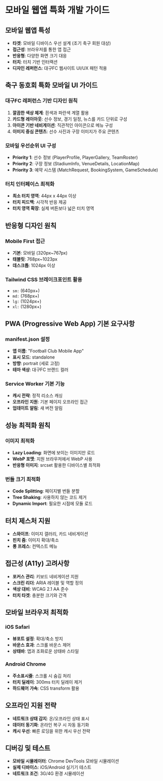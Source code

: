 # 모바일 웹앱 특화 개발 가이드

## 모바일 웹앱 특성
- **타겟**: 모바일 디바이스 우선 설계 (조기 축구 회원 대상)
- **접근성**: 브라우저를 통한 앱 접근
- **반응형**: 다양한 화면 크기 대응
- **터치**: 터치 기반 인터랙션
- **디자인 레퍼런스**: 대구FC 웹사이트 UI/UX 패턴 적용

## 축구 동호회 특화 모바일 UI 가이드

### 대구FC 레퍼런스 기반 디자인 원칙
1. **깔끔한 색상 체계**: 흰색과 파란색 계열 활용
2. **카드형 레이아웃**: 선수 정보, 경기 일정, 뉴스를 카드 단위로 구성
3. **아이콘 기반 네비게이션**: 직관적인 아이콘으로 메뉴 구성
4. **이미지 중심 콘텐츠**: 선수 사진과 구장 이미지가 주요 콘텐츠

### 모바일 우선순위 UI 구성
- **Priority 1**: 선수 정보 (PlayerProfile, PlayerGallery, TeamRoster)
- **Priority 2**: 구장 정보 (StadiumInfo, VenueDetails, LocationMap)  
- **Priority 3**: 예약 시스템 (MatchRequest, BookingSystem, GameSchedule)

### 터치 인터페이스 최적화
- **최소 터치 영역**: 44px x 44px 이상
- **터치 피드백**: 시각적 반응 제공
- **터치 영역 확장**: 실제 버튼보다 넓은 터치 영역

## 반응형 디자인 원칙

### Mobile First 접근
- **기본**: 모바일 (320px~767px)
- **태블릿**: 768px~1023px 
- **데스크톱**: 1024px 이상

### Tailwind CSS 브레이크포인트 활용
- `sm:` (640px+)
- `md:` (768px+) 
- `lg:` (1024px+)
- `xl:` (1280px+)

## PWA (Progressive Web App) 기본 요구사항

### manifest.json 설정
- **앱 이름**: "Football Club Mobile App"
- **표시 모드**: standalone
- **방향**: portrait (세로 고정)
- **테마 색상**: 대구FC 브랜드 컬러

### Service Worker 기본 기능
- **캐시 전략**: 정적 리소스 캐싱
- **오프라인 지원**: 기본 페이지 오프라인 접근
- **업데이트 알림**: 새 버전 알림

## 성능 최적화 원칙

### 이미지 최적화
- **Lazy Loading**: 화면에 보이는 이미지만 로드
- **WebP 포맷**: 지원 브라우저에서 WebP 사용
- **반응형 이미지**: srcset 활용한 디바이스별 최적화

### 번들 크기 최적화
- **Code Splitting**: 페이지별 번들 분할
- **Tree Shaking**: 사용하지 않는 코드 제거
- **Dynamic Import**: 필요한 시점에 모듈 로드

## 터치 제스처 지원
- **스와이프**: 이미지 갤러리, 카드 네비게이션
- **핀치 줌**: 이미지 확대/축소
- **롱 프레스**: 컨텍스트 메뉴

## 접근성 (A11y) 고려사항
- **포커스 관리**: 키보드 네비게이션 지원
- **스크린 리더**: ARIA 레이블 및 역할 정의
- **색상 대비**: WCAG 2.1 AA 준수
- **터치 타겟**: 충분한 크기와 간격

## 모바일 브라우저 최적화

### iOS Safari
- **뷰포트 설정**: 확대/축소 방지
- **바운스 효과**: 스크롤 바운스 제어
- **상태바**: 앱과 조화로운 상태바 스타일

### Android Chrome  
- **주소표시줄**: 스크롤 시 숨김 처리
- **터치 딜레이**: 300ms 터치 딜레이 제거
- **하드웨어 가속**: CSS transform 활용

## 오프라인 지원 전략
- **네트워크 상태 감지**: 온/오프라인 상태 표시
- **데이터 동기화**: 온라인 복구 시 자동 동기화
- **캐시 우선**: 빠른 로딩을 위한 캐시 우선 전략

## 디버깅 및 테스트
- **모바일 시뮬레이터**: Chrome DevTools 모바일 시뮬레이션
- **실제 디바이스**: iOS/Android 실기기 테스트
- **네트워크 조건**: 3G/4G 환경 시뮬레이션